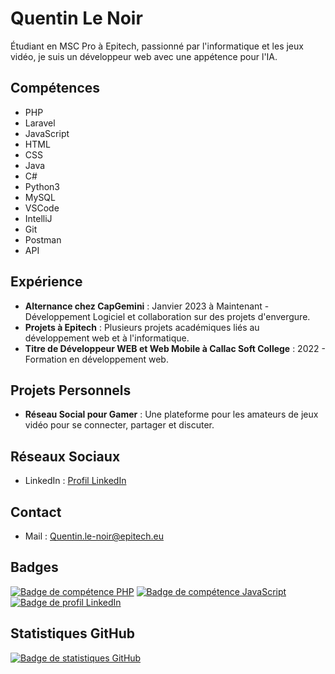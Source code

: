 # Quentin Le Noir

Étudiant en MSC Pro à Epitech, passionné par l'informatique et les jeux vidéo, je suis un développeur web avec une appétence pour l'IA.

## Compétences

- PHP
- Laravel
- JavaScript
- HTML
- CSS
- Java
- C#
- Python3
- MySQL
- VSCode
- IntelliJ
- Git
- Postman
- API

## Expérience

- **Alternance chez CapGemini** : Janvier 2023 à Maintenant - Développement Logiciel et collaboration sur des projets d'envergure.
- **Projets à Epitech** : Plusieurs projets académiques liés au développement web et à l'informatique.
- **Titre de Développeur WEB et Web Mobile à Callac Soft College** : 2022 - Formation en développement web.

## Projets Personnels

- **Réseau Social pour Gamer** :  Une plateforme pour les amateurs de jeux vidéo pour se connecter, partager et discuter.

## Réseaux Sociaux

- LinkedIn : [Profil LinkedIn](https://www.linkedin.com/in/quentin-le-noir/)

## Contact

- Mail : [Quentin.le-noir@epitech.eu](mailto:Quentin.le-noir@epitech.eu)

## Badges

[![Badge de compétence PHP](https://img.shields.io/badge/PHP-Expert-blue)](https://www.php.net/)
[![Badge de compétence JavaScript](https://img.shields.io/badge/JavaScript-Intermediate-yellow)](https://developer.mozilla.org/en-US/docs/Web/JavaScript)
[![Badge de profil LinkedIn](https://img.shields.io/badge/LinkedIn-Connect-blue)](https://www.linkedin.com/in/quentin-le-noir/)

## Statistiques GitHub

[![Badge de statistiques GitHub](https://img.shields.io/github/followers/your-username?style=social)](https://github.com/your-username)
